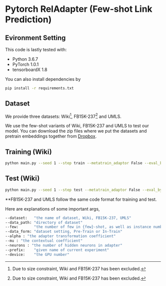 # Pytorch RelAdapter (Few-shot Link Prediction)

## Evironment Setting
This code is lastly tested with:
* Python 3.6.7
* PyTorch 1.0.1
* tensorboardX 1.8

You can also install dependencies by
```bash
pip install -r requirements.txt
```

## Dataset
We provide three datasets: Wiki[^1], FB15K-237[^1] and UMLS.

We use the few-shot variants of Wiki, FB15K-237 and UMLS to test our model. You can download the zip files where we put the datasets and pretrain embeddings together from [Dropbox](https://www.dropbox.com/scl/fi/x7eih477f0gsx7lo0dksi/Dataset.zip?rlkey=gu2lcy1532u2ldux1opq2izad&dl=0). 

## Training (Wiki)
```bash
python main.py --seed 1 --step train --metatrain_adaptor False --eval_by_rel False --prefix wikione_1shot_pretrain --alpha 0.3 --mu 0.05 --neurons 50 --device 0
```

## Test (Wiki)
```bash
python main.py --seed 1 --step test --metatrain_adaptor False --eval_by_rel True --prefix wikione_1shot_pretrain --alpha 0.3 --mu 0.05 --neurons 50 --device 0
```
**FB15K-237 and UMLS follow the same code format for training and test.

Here are explanations of some important args,

```bash
--dataset:   "the name of dataset, Wiki, FB15K-237, UMLS"
--data_path: "directory of dataset"
--few:       "the number of few in {few}-shot, as well as instance number in support set"
--data_form: "dataset setting, Pre-Train or In-Train"
--alpha : "the adapter transformation coefficient"
--mu : "the contextual coefficient"
--neurons : "the number of hidden neurons in adapter"
--prefix:    "given name of current experiment"
--device:    "the GPU number"
```

[^1]: Due to size constraint, Wiki and FB15K-237 has been excluded.

